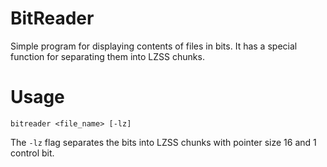 # BitReader
Simple program for displaying contents of files in bits. It has a special function for separating them into LZSS chunks.

# Usage
    bitreader <file_name> [-lz]

The `-lz` flag separates the bits into LZSS chunks with pointer size 16 and 1 control bit.
